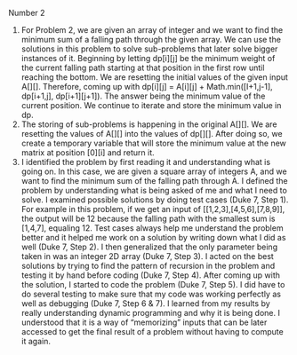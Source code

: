 Number 2
1.	For Problem 2, we are given an array of integer and we want to find the minimum sum of a falling path through the given array. We can use the solutions in this problem to solve sub-problems that later solve bigger instances of it. Beginning by letting dp[i][j] be the minimum weight of the current falling path starting at that position in the first row until reaching the bottom. We are resetting the initial values of the given input A[][]. Therefore, coming up with dp[i][j] = A[i][j] + Math.min([I+1,j-1], dp[i+1,j], dp[i+1][j+1]). The answer being the minimum value of the current position. We continue to iterate and store the minimum value in dp. 
2.	The storing of sub-problems is happening in the original A[][]. We are resetting the values of A[][] into the values of dp[][]. After doing so, we create a temporary variable that will store the minimum value at the new matrix at position [0][i] and return it.
3.	I identified the problem by first reading it and understanding what is going on. In this case, we are given a square array of integers A, and we want to find the minimum sum of the falling path through A. I defined the problem by understanding what is being asked of me and what I need to solve. I examined possible solutions by doing test cases (Duke 7, Step 1). For example in this problem, if we get an input of [[1,2,3],[4,5,6],[7,8,9]], the output will be 12 because the falling path with the smallest sum is [1,4,7], equaling 12. Test cases always help me understand the problem better and it helped me work on a solution by writing down what I did as well (Duke 7, Step 2). I then generalized that the only parameter being taken in was an integer 2D array (Duke 7, Step 3). I acted on the best solutions by trying to find the pattern of recursion in the problem and testing it by hand before coding (Duke 7, Step 4). After coming up with the solution, I started to code the problem (Duke 7, Step 5). I did have to do several testing to make sure that my code was working perfectly as well as debugging (Duke 7, Step 6 & 7). I learned from my results by really understanding dynamic programming and why it is being done. I understood that it is a way of “memorizing” inputs that can be later accessed to get the final result of a problem without having to compute it again. 
